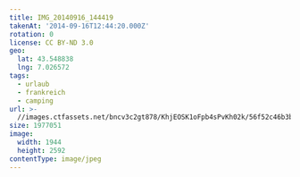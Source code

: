```yaml
---
title: IMG_20140916_144419
takenAt: '2014-09-16T12:44:20.000Z'
rotation: 0
license: CC BY-ND 3.0
geo:
  lat: 43.548838
  lng: 7.026572
tags:
  - urlaub
  - frankreich
  - camping
url: >-
  //images.ctfassets.net/bncv3c2gt878/KhjEOSK1oFpb4sPvKh02k/56f52c46b3b12257cc56556a9f028adb/img_20140916_144419_28278672726_o
size: 1977051
image:
  width: 1944
  height: 2592
contentType: image/jpeg
---
```


